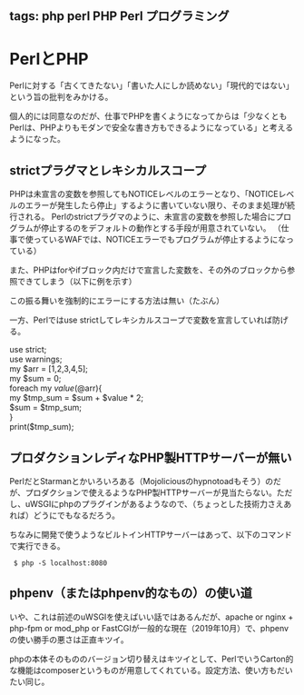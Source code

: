 tags: php perl PHP Perl プログラミング
---
# PerlとPHP

Perlに対する「古くてきたない」「書いた人にしか読めない」「現代的ではない」という旨の批判をみかける。

個人的には同意なのだが、仕事でPHPを書くようになってからは「少なくともPerlは、PHPよりもモダンで安全な書き方もできるようになっている」と考えるようになった。

## strictプラグマとレキシカルスコープ

PHPは未宣言の変数を参照してもNOTICEレベルのエラーとなり、「NOTICEレベルのエラーが発生したら停止」するように書いていない限り、そのまま処理が続行される。
Perlのstrictプラグマのように、未宣言の変数を参照した場合にプログラムが停止するのをデフォルトの動作とする手段が用意されていない。
（仕事で使っているWAFでは、NOTICEエラーでもプログラムが停止するようになっている）

また、PHPはforやifブロック内だけで宣言した変数を、その外のブロックから参照できてしまう（以下に例を示す）


  <?php
  $arr = [1,2,3,4,5];
  $sum = 0;
  foreach($arr as $value){
      $tmp_sum = $sum + $value * 2;
      $sum = $tmp_sum;
  }
  print($tmp_sum);    # <- 読めてしまう！
  ?>

この振る舞いを強制的にエラーにする方法は無い（たぶん）

一方、Perlではuse strictしてレキシカルスコープで変数を宣言していれば防げる。

  use strict;                                                       
  use warnings;                                                     
  my $arr = [1,2,3,4,5];                                               
  my $sum = 0;                                                         
  foreach my $value (@$arr){                                           
      my $tmp_sum = $sum + $value * 2;                                 
      $sum = $tmp_sum;                                              
  }                                                                 
  print($tmp_sum);  

## プロダクションレディなPHP製HTTPサーバーが無い

PerlだとStarmanとかいろいろある（Mojoliciousのhypnotoadもそう）のだが、プロダクションで使えるようなPHP製HTTPサーバーが見当たらない。ただし、uWSGIにphpのプラグインがあるようなので、（ちょっとした技術力さえあれば）どうにでもなるだろう。

ちなみに開発で使うようなビルトインHTTPサーバーはあって、以下のコマンドで実行できる。

```
 $ php -S localhost:8080
```

## phpenv（またはphpenv的なもの）の使い道

いや、これは前述のuWSGIを使えばいい話ではあるんだが、apache or nginx + php-fpm or mod_php or FastCGIが一般的な現在（2019年10月）で、phpenvの使い勝手の悪さは正直キツイ。

phpの本体そのもののバージョン切り替えはキツイとして、PerlでいうCarton的な機能はcomposerというものが用意してくれている。設定方法、使い方もだいたい同じ。

